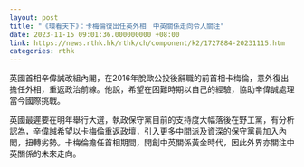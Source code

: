 ```yaml
---
layout: post
title: "《環看天下》：卡梅倫復出任英外相　中英關係走向令人關注"
date: 2023-11-15 09:01:36.000000000 +08:00
link: https://news.rthk.hk/rthk/ch/component/k2/1727884-20231115.htm
categories: rthk
---
```


英國首相辛偉誠改組內閣，在2016年脫歐公投後辭職的前首相卡梅倫，意外復出擔任外相，重返政治前線。他說，希望在困難時期以自己的經驗，協助辛偉誠處理當今國際挑戰。

英國最遲要在明年舉行大選，執政保守黨目前的支持度大幅落後在野工黨，有分析認為，辛偉誠希望以卡梅倫重返政壇，引入更多中間派及資深的保守黨員加入內閣，扭轉劣勢。卡梅倫擔任首相期間，開創中英關係黃金時代，因此外界亦關注中英關係的未來走向。
